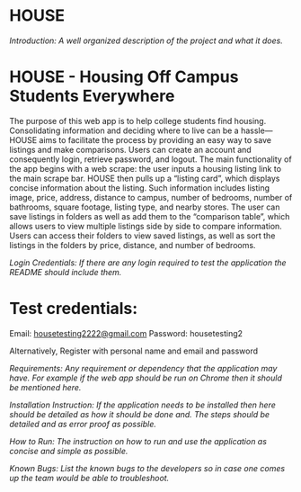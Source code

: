 # HOUSE

*Introduction: A well organized description of the project and what it does.*

# HOUSE - Housing Off Campus Students Everywhere

The purpose of this web app is to help college students find housing.  Consolidating information and deciding where to live can be a hassle— HOUSE aims to facilitate the process by providing an easy way to save listings and make comparisons. Users can create an account and consequently login, retrieve password, and logout.  The main functionality of the app begins with a web scrape: the user inputs a housing listing link to the main scrape bar.  HOUSE then pulls up a “listing card”, which displays concise information about the listing.  Such information includes listing image, price, address, distance to campus, number of bedrooms, number of bathrooms, square footage, listing type, and nearby stores.  The user can save listings in folders as well as add them to the “comparison table”, which allows users to view multiple listings side by side to compare information.  Users can access their folders to view saved listings, as well as sort the listings in the folders by price, distance, and number of bedrooms.

*Login Credentials: If there are any login required to test the application the README should include them.*

# Test credentials:
Email:  housetesting2222@gmail.com
Password: housetesting2 

Alternatively,
Register with personal name and email and password

*Requirements: Any requirement or dependency that the application may have. For example if the web app should be run on Chrome then it should be mentioned here.*

*Installation Instruction: If the application needs to be installed then here should be detailed as how it should be done and. The steps should be detailed and as error proof as possible.*

*How to Run: The instruction on how to run and use the application as concise and simple as possible.*

*Known Bugs: List the known bugs to the developers so in case one comes up the team would be able to troubleshoot.*
